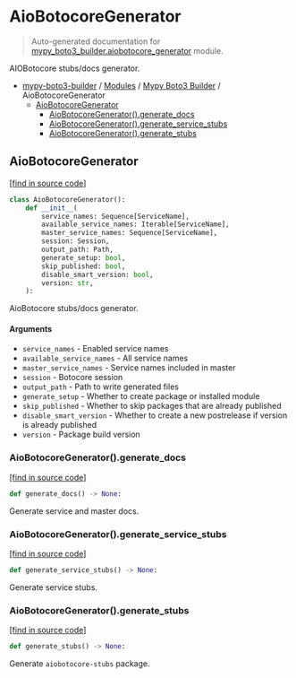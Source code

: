 # AioBotocoreGenerator

> Auto-generated documentation for [mypy_boto3_builder.aiobotocore_generator](https://github.com/vemel/mypy_boto3_builder/blob/main/mypy_boto3_builder/aiobotocore_generator.py) module.

AIOBotocore stubs/docs generator.

- [mypy-boto3-builder](../README.md#mypy_boto3_builder) / [Modules](../MODULES.md#mypy-boto3-builder-modules) / [Mypy Boto3 Builder](index.md#mypy-boto3-builder) / AioBotocoreGenerator
    - [AioBotocoreGenerator](#aiobotocoregenerator)
        - [AioBotocoreGenerator().generate_docs](#aiobotocoregeneratorgenerate_docs)
        - [AioBotocoreGenerator().generate_service_stubs](#aiobotocoregeneratorgenerate_service_stubs)
        - [AioBotocoreGenerator().generate_stubs](#aiobotocoregeneratorgenerate_stubs)

## AioBotocoreGenerator

[[find in source code]](https://github.com/vemel/mypy_boto3_builder/blob/main/mypy_boto3_builder/aiobotocore_generator.py#L22)

```python
class AioBotocoreGenerator():
    def __init__(
        service_names: Sequence[ServiceName],
        available_service_names: Iterable[ServiceName],
        master_service_names: Sequence[ServiceName],
        session: Session,
        output_path: Path,
        generate_setup: bool,
        skip_published: bool,
        disable_smart_version: bool,
        version: str,
    ):
```

AioBotocore stubs/docs generator.

#### Arguments

- `service_names` - Enabled service names
- `available_service_names` - All service names
- `master_service_names` - Service names included in master
- `session` - Botocore session
- `output_path` - Path to write generated files
- `generate_setup` - Whether to create package or installed module
- `skip_published` - Whether to skip packages that are already published
- `disable_smart_version` - Whether to create a new postrelease if version is already published
- `version` - Package build version

### AioBotocoreGenerator().generate_docs

[[find in source code]](https://github.com/vemel/mypy_boto3_builder/blob/main/mypy_boto3_builder/aiobotocore_generator.py#L122)

```python
def generate_docs() -> None:
```

Generate service and master docs.

### AioBotocoreGenerator().generate_service_stubs

[[find in source code]](https://github.com/vemel/mypy_boto3_builder/blob/main/mypy_boto3_builder/aiobotocore_generator.py#L91)

```python
def generate_service_stubs() -> None:
```

Generate service stubs.

### AioBotocoreGenerator().generate_stubs

[[find in source code]](https://github.com/vemel/mypy_boto3_builder/blob/main/mypy_boto3_builder/aiobotocore_generator.py#L73)

```python
def generate_stubs() -> None:
```

Generate `aiobotocore-stubs` package.
